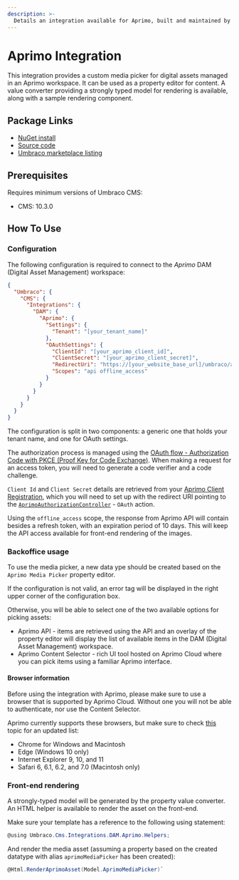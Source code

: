 ```yaml
---
description: >-
  Details an integration available for Aprimo, built and maintained by Umbraco HQ.
---
```


# Aprimo Integration

This integration provides a custom media picker for digital assets managed in an Aprimo workspace. It can be used as a property editor for content. A value converter providing a strongly typed model for rendering is available, along with a sample rendering component.

## Package Links

- [NuGet install](https://www.nuget.org/packages/Umbraco.Cms.Integrations.DAM.Aprimo)
- [Source code](https://github.com/umbraco/Umbraco.Cms.Integrations/tree/main/src/Umbraco.Cms.Integrations.DAM.Aprimo)
- [Umbraco marketplace listing](https://marketplace.umbraco.com/package/umbraco.cms.integrations.dam.aprimo)

## Prerequisites

Requires minimum versions of Umbraco CMS:
- CMS: 10.3.0

## How To Use

### Configuration

The following configuration is required to connect to the _Aprimo_ DAM (Digital Asset Management) workspace:

```json
{
  "Umbraco": {
    "CMS": {
      "Integrations": {
        "DAM": {
          "Aprimo": {
            "Settings": {
              "Tenant": "[your_tenant_name]"
            },
            "OAuthSettings": {
              "ClientId": "[your_aprimo_client_id]",
              "ClientSecret": "[your_aprimo_client_secret]",
              "RedirectUri": "https://[your_website_base_url]/umbraco/api/aprimoauthorization/oauth",
              "Scopes": "api offline_access"
            }
          }
        }
      }
    }
  }
}
```

The configuration is split in two components: a generic one that holds your tenant name, and one for OAuth settings.

The authorization process is managed using the [OAuth flow - Authorization Code with PKCE (Proof Key for Code Exchange)](https://developers.aprimo.com/marketing-operations/rest-api/authorization/#module7). When making a request for an access token, you will need to generate a code verifier and a code challenge.

`Client Id` and `Client Secret` details are retrieved from your [Aprimo Client Registration](https://developers.aprimo.com/marketing-operations/rest-api/authorization/#module2), which you will need to set up with the redirect URI pointing to the [`AprimoAuthorizationController`](https://github.com/umbraco/Umbraco.Cms.Integrations/blob/feature/aprimo-integration/src/Umbraco.Cms.Integrations.DAM.Aprimo/Controllers/AprimoAuthorizationController.cs) - `OAuth` action.

Using the `offline_access` scope, the response from Aprimo API will contain besides a refresh token, with an expiration period of 10 days. This will keep the API access available for front-end rendering of the images.

### Backoffice usage

To use the media picker, a new data ype should be created based on the `Aprimo Media Picker` property editor.

If the configuration is not valid, an error tag will be displayed in the right upper corner of the configuration box.

Otherwise, you will be able to select one of the two available options for picking assets:
- Aprimo API - items are retrieved using the API and an overlay of the property editor will display the list of available items in the DAM (Digital Asset Management) workspace.
- Aprimo Content Selector - rich UI tool hosted on Aprimo Cloud where you can pick items using a familiar Aprimo interface.

#### Browser information
Before using the integration with Aprimo, please make sure to use a browser that is supported by Aprimo Cloud. Without one you will not be able to authenticate, nor use the Content Selector.

Aprimo currently supports these browsers, but make sure to check [this](https://help.aprimo.com/Content/Marketing_Operations_Help/aprimo_basics/browsers_configuring_concept.html) topic for an updated list:
- Chrome for Windows and Macintosh
- Edge (Windows 10 only)
- Internet Explorer 9, 10, and 11
- Safari 6, 6.1, 6.2, and 7.0 (Macintosh only)

### Front-end rendering
A strongly-typed model will be generated by the property value converter. An HTML helper is available to render the asset on the front-end.

Make sure your template has a reference to the following using statement:

```csharp
@using Umbraco.Cms.Integrations.DAM.Aprimo.Helpers;
```

And render the media asset (assuming a property based on the created datatype with alias `aprimoMediaPicker` has been created):

```csharp
@Html.RenderAprimoAsset(Model.AprimoMediaPicker)`
```